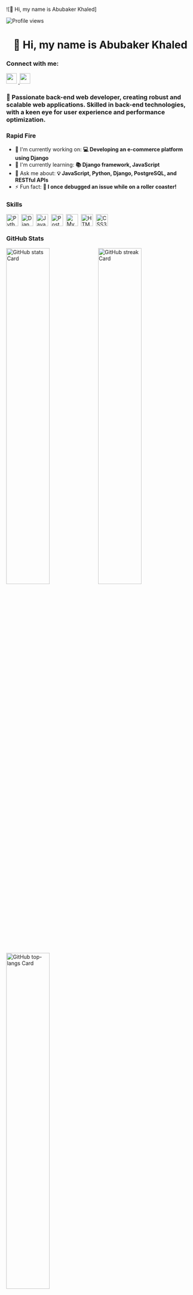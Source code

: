 ![👋 Hi, my name is Abubaker Khaled]

![Profile views](https://user-images.githubusercontent.com/10498744/210012254-234538ff-d198-48aa-8964-37e6fd45d227.gif)

<div id="toc">
  <ul align="center" style="list-style: none">
    <summary>
      <h1>
        👋 Hi, my name is Abubaker Khaled
      </h1>
    </summary>
  </ul>
</div>

**<h3 align="left">Connect with me:</h3>** 
<p align="left">
  <a href="https://github.com/abubakerKhaled" target="_blank">
    <img src="https://img.shields.io/badge/GitHub-100000?logo=github&logoColor=white" height="28" style="margin-right: 4px">
  </a> 
  <a href="https://www.linkedin.com/in/aboubker-khaled/" target="_blank">
    <img src="https://img.shields.io/badge/LinkedIn-0077B5?logo=linkedin&logoColor=white" height="28" style="margin-right: 4px">
  </a>
</p>

**<h3 align="left">🚀 Passionate back-end web developer, creating robust and scalable web applications. Skilled in back-end technologies, with a keen eye for user experience and performance optimization.</h3>**

**<h3 align="left">Rapid Fire</h3>**

- 💼 I'm currently working on: **💻 Developing an e-commerce platform using Django**
- 🌱 I'm currently learning: **📚 Django framework, JavaScript**
- 💬 Ask me about: **💡 JavaScript, Python, Django, PostgreSQL, and RESTful APIs**
- ⚡ Fun fact: **🎢 I once debugged an issue while on a roller coaster!**

**<h3 align="left">Skills</h3>**

<div style="display: flex; flex-wrap: wrap; gap: 4px; justify-content: left;">
  <img src="https://img.shields.io/badge/Python-3776AB?logo=python&logoColor=white" height="32" alt="Python" style="margin-right: 4px">
  <img src="https://img.shields.io/badge/Django-092E20?logo=django&logoColor=white" height="32" alt="Django" style="margin-right: 4px">
  <img src="https://img.shields.io/badge/JavaScript-F7DF1C?logo=javascript&logoColor=white" height="32" alt="JavaScript" style="margin-right: 4px">
  <img src="https://img.shields.io/badge/PostgreSQL-316192?logo=postgresql&logoColor=white" height="32" alt="PostgreSQL" style="margin-right: 4px">
  <img src="https://img.shields.io/badge/MySQL-4479A1?logo=mysql&logoColor=white" height="32" alt="MySQL" style="margin-right: 4px">
  <img src="https://img.shields.io/badge/HTML5-E34F26?logo=html5&logoColor=white" height="32" alt="HTML5" style="margin-right: 4px">
  <img src="https://img.shields.io/badge/CSS3-1572B6?logo=css3&logoColor=white" height="32" alt="CSS3" style="margin-right: 4px">
</div>


**<h3 align="left">GitHub Stats</h3>**

<p align="left">
  <!-- GitHub Stats Card -->
  <img width="48%" src="https://github-readme-stats.vercel.app/api?username=abubakerKhaled&theme=react&hide_title=false&hide_rank=false&show_icons=false&include_all_commits=false&count_private=true&line_height=23" alt="GitHub stats Card" />
  <!-- GitHub Streak Card -->
  <img width="48%" src="https://streak-stats.demolab.com/?user=abubakerKhaled&theme=react&hide_border=false&date_format=M+j%5B%2C+Y%5D&mode=daily&hide_total_contributions=false&hide_current_streak=false&hide_longest_streak=false&card_height=200" alt="GitHub streak Card" />
</p>

<p align="left">
  <!-- GitHub Top Languages Card -->
  <img width="48%" src="https://github-readme-stats.vercel.app/api/top-langs?username=abubakerKhaled&theme=react&hide_title=false&layout=compact&langs_count=6&hide_progress=false&card_width=400" alt="GitHub top-langs Card" />
</p>


